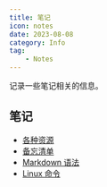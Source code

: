 ```yaml
---
title: 笔记
icon: notes
date: 2023-08-08
category: Info
tag:
    - Notes
---
```


记录一些笔记相关的信息。

<!-- more -->

## 笔记

- [各种资源](./resources.md)
- [备忘清单](./quick_reference.md)
- [Markdown 语法](./markdown_syntax.md)
- [Linux 命令](./command.md)
